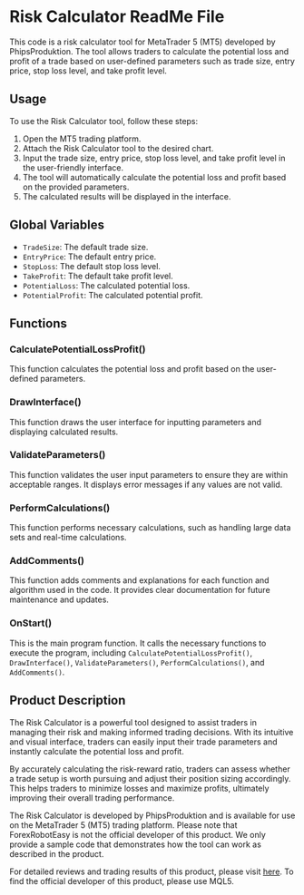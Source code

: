 # Risk Calculator ReadMe File

This code is a risk calculator tool for MetaTrader 5 (MT5) developed by PhipsProduktion. The tool allows traders to calculate the potential loss and profit of a trade based on user-defined parameters such as trade size, entry price, stop loss level, and take profit level.

## Usage

To use the Risk Calculator tool, follow these steps:

1. Open the MT5 trading platform.
2. Attach the Risk Calculator tool to the desired chart.
3. Input the trade size, entry price, stop loss level, and take profit level in the user-friendly interface.
4. The tool will automatically calculate the potential loss and profit based on the provided parameters.
5. The calculated results will be displayed in the interface.

## Global Variables

- `TradeSize`: The default trade size.
- `EntryPrice`: The default entry price.
- `StopLoss`: The default stop loss level.
- `TakeProfit`: The default take profit level.
- `PotentialLoss`: The calculated potential loss.
- `PotentialProfit`: The calculated potential profit.

## Functions

### CalculatePotentialLossProfit()

This function calculates the potential loss and profit based on the user-defined parameters.

### DrawInterface()

This function draws the user interface for inputting parameters and displaying calculated results.

### ValidateParameters()

This function validates the user input parameters to ensure they are within acceptable ranges. It displays error messages if any values are not valid.

### PerformCalculations()

This function performs necessary calculations, such as handling large data sets and real-time calculations.

### AddComments()

This function adds comments and explanations for each function and algorithm used in the code. It provides clear documentation for future maintenance and updates.

### OnStart()

This is the main program function. It calls the necessary functions to execute the program, including `CalculatePotentialLossProfit()`, `DrawInterface()`, `ValidateParameters()`, `PerformCalculations()`, and `AddComments()`.

## Product Description

The Risk Calculator is a powerful tool designed to assist traders in managing their risk and making informed trading decisions. With its intuitive and visual interface, traders can easily input their trade parameters and instantly calculate the potential loss and profit.

By accurately calculating the risk-reward ratio, traders can assess whether a trade setup is worth pursuing and adjust their position sizing accordingly. This helps traders to minimize losses and maximize profits, ultimately improving their overall trading performance.

The Risk Calculator is developed by PhipsProduktion and is available for use on the MetaTrader 5 (MT5) trading platform. Please note that ForexRobotEasy is not the official developer of this product. We only provide a sample code that demonstrates how the tool can work as described in the product.

For detailed reviews and trading results of this product, please visit [here](https://forexroboteasy.com/forex-robot-review/risk-calculator-mt5-review-of-phipsproduktions-tool/). To find the official developer of this product, please use MQL5.
